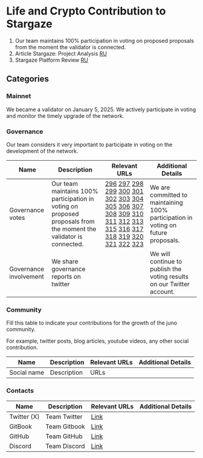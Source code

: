 # Life and Crypto Contribution to Stargaze

1. Our team maintains 100% participation in voting on proposed proposals from the moment the validator is connected.  
2. Article Stargaze: Project Analysis [RU](https://life-and-crypto.gitbook.io/life-and-crypto/vse-o-stargaze/stargaze-razbor-proekta)
3. Stargaze Platform Review [RU](https://life-and-crypto.gitbook.io/life-and-crypto/stargaze-zone-obzor-platformy)

## Categories

### Mainnet

We became a validator on January 5, 2025. We actively participate in voting and monitor the timely upgrade of the network.
                                                                                                                
### Governance

Our team considers it very important to participate in voting on the development of the network.

| Name                   | Description                                                                             | Relevant URLs | Additional Details |
| ---------------------- | --------------------------------------------------------------------------------------- | ------------- | ------------------ |
| Governance votes       | Our team maintains 100% participation in voting on proposed proposals from the moment the validator is connected. | [296](https://validator.keplr.app/vote/stargaze/296/starsvaloper1ghrj4utqa849kxfkcau4mwt8s0txgrt99ddgyz) [297](https://validator.keplr.app/vote/stargaze/297/starsvaloper1ghrj4utqa849kxfkcau4mwt8s0txgrt99ddgyz) [298](https://validator.keplr.app/vote/stargaze/298/starsvaloper1ghrj4utqa849kxfkcau4mwt8s0txgrt99ddgyz) [299](https://validator.keplr.app/vote/stargaze/299/starsvaloper1ghrj4utqa849kxfkcau4mwt8s0txgrt99ddgyz) [300](https://validator.keplr.app/vote/stargaze/300/starsvaloper1ghrj4utqa849kxfkcau4mwt8s0txgrt99ddgyz) [301](https://validator.keplr.app/vote/stargaze/301/starsvaloper1ghrj4utqa849kxfkcau4mwt8s0txgrt99ddgyz) [302](https://validator.keplr.app/vote/stargaze/302/starsvaloper1ghrj4utqa849kxfkcau4mwt8s0txgrt99ddgyz) [303](https://validator.keplr.app/vote/stargaze/303/starsvaloper1ghrj4utqa849kxfkcau4mwt8s0txgrt99ddgyz) [304](https://validator.keplr.app/vote/stargaze/304/starsvaloper1ghrj4utqa849kxfkcau4mwt8s0txgrt99ddgyz) [305](https://validator.keplr.app/vote/stargaze/305/starsvaloper1ghrj4utqa849kxfkcau4mwt8s0txgrt99ddgyz) [306](https://validator.keplr.app/vote/stargaze/306/starsvaloper1ghrj4utqa849kxfkcau4mwt8s0txgrt99ddgyz) [307](https://validator.keplr.app/vote/stargaze/307/starsvaloper1ghrj4utqa849kxfkcau4mwt8s0txgrt99ddgyz) [308](https://validator.keplr.app/vote/stargaze/308/starsvaloper1ghrj4utqa849kxfkcau4mwt8s0txgrt99ddgyz) [309](https://validator.keplr.app/vote/stargaze/309/starsvaloper1ghrj4utqa849kxfkcau4mwt8s0txgrt99ddgyz) [310](https://validator.keplr.app/vote/stargaze/310/starsvaloper1ghrj4utqa849kxfkcau4mwt8s0txgrt99ddgyz) [311](https://validator.keplr.app/vote/stargaze/311/starsvaloper1ghrj4utqa849kxfkcau4mwt8s0txgrt99ddgyz) [312](https://validator.keplr.app/vote/stargaze/312/starsvaloper1ghrj4utqa849kxfkcau4mwt8s0txgrt99ddgyz) [313](https://validator.keplr.app/vote/stargaze/313/starsvaloper1ghrj4utqa849kxfkcau4mwt8s0txgrt99ddgyz) [315](https://validator.keplr.app/vote/stargaze/315/starsvaloper1ghrj4utqa849kxfkcau4mwt8s0txgrt99ddgyz) [316](https://validator.keplr.app/vote/stargaze/316/starsvaloper1ghrj4utqa849kxfkcau4mwt8s0txgrt99ddgyz) [317](https://validator.keplr.app/vote/stargaze/317/starsvaloper1ghrj4utqa849kxfkcau4mwt8s0txgrt99ddgyz) [318](https://validator.keplr.app/vote/stargaze/318/starsvaloper1ghrj4utqa849kxfkcau4mwt8s0txgrt99ddgyz) [319](https://validator.keplr.app/vote/stargaze/319/starsvaloper1ghrj4utqa849kxfkcau4mwt8s0txgrt99ddgyz) [320](https://validator.keplr.app/vote/stargaze/320/starsvaloper1ghrj4utqa849kxfkcau4mwt8s0txgrt99ddgyz) [321](https://validator.keplr.app/vote/stargaze/321/starsvaloper1ghrj4utqa849kxfkcau4mwt8s0txgrt99ddgyz) [322](https://validator.keplr.app/vote/stargaze/322/starsvaloper1ghrj4utqa849kxfkcau4mwt8s0txgrt99ddgyz) [323](https://validator.keplr.app/vote/stargaze/323/starsvaloper1ghrj4utqa849kxfkcau4mwt8s0txgrt99ddgyz)| We are committed to maintaining 100% participation in voting on future proposals. |
| Governance involvement | We share governance reports on twitter |               | We will continue to publish the voting results on our Twitter account. |

### Community

Fill this table to indicate your contributions for the growth of the juno community.

For example, twitter posts, blog articles, youtube videos, any other social contribution.

| Name        | Description | Relevant URLs | Additional Details |
| ----------- | ----------- | ------------- | ------------------ |
| Social name | Description | URLs          |                    |

### Contacts

| Name | Description | Relevant URLs | Additional Details |
| ---- | ----------- | ------------- | ------------------ |
| Twitter (X)| Team Twitter | [Link](https://x.com/lifeandcrypto_) ||
| GitBook| Team Gitbook | [Link](https://life-and-crypto.gitbook.io/life-and-crypto/life-and-crypto-en) ||
| GitHub | Team GitHub | [Link](https://github.com/Life-and-Crypto) ||
| Discord | Team Discord | [Link](https://discord.gg/48bcV7S8) ||
